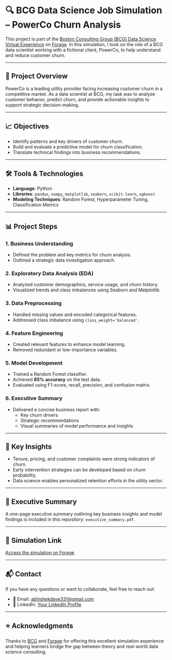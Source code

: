 # 🔍 BCG Data Science Job Simulation – PowerCo Churn Analysis

This project is part of the [Boston Consulting Group (BCG) Data Science Virtual Experience](https://www.theforage.com/simulations/bcg/data-science-ccdz) on [Forage](https://www.theforage.com/). In this simulation, I took on the role of a BCG data scientist working with a fictional client, PowerCo, to help understand and reduce customer churn.

---

## 🧠 Project Overview

PowerCo is a leading utility provider facing increasing customer churn in a competitive market. As a data scientist at BCG, my task was to analyze customer behavior, predict churn, and provide actionable insights to support strategic decision-making.

---

## 📈 Objectives

- Identify patterns and key drivers of customer churn.
- Build and evaluate a predictive model for churn classification.
- Translate technical findings into business recommendations.

---

## 🛠️ Tools & Technologies

- **Language**: Python  
- **Libraries**: `pandas`, `numpy`, `matplotlib`, `seaborn`, `scikit-learn`, `xgboost`
- **Modeling Techniques**: Random Forest, Hyperparameter Tuning, Classification Metrics

---

## 📊 Project Steps

### 1. Business Understanding
- Defined the problem and key metrics for churn analysis.
- Outlined a strategic data investigation approach.

### 2. Exploratory Data Analysis (EDA)
- Analyzed customer demographics, service usage, and churn history.
- Visualized trends and class imbalances using Seaborn and Matplotlib.

### 3. Data Preprocessing
- Handled missing values and encoded categorical features.
- Addressed class imbalance using `class_weight='balanced'`.

### 4. Feature Engineering
- Created relevant features to enhance model learning.
- Removed redundant or low-importance variables.

### 5. Model Development
- Trained a Random Forest classifier.
- Achieved **85% accuracy** on the test data.
- Evaluated using F1-score, recall, precision, and confusion matrix.

### 6. Executive Summary
- Delivered a concise business report with:
  - Key churn drivers
  - Strategic recommendations
  - Visual summaries of model performance and insights

---

## 🧾 Key Insights

- Tenure, pricing, and customer complaints were strong indicators of churn.
- Early intervention strategies can be developed based on churn probability.
- Data science enables personalized retention efforts in the utility sector.

---

## 📄 Executive Summary

A one-page executive summary outlining key business insights and model findings is included in this repository: `executive_summary.pdf`.

---

## 🔗 Simulation Link

[Access the simulation on Forage](https://www.theforage.com/simulations/bcg/data-science-ccdz)

---

## 📬 Contact

If you have any questions or want to collaborate, feel free to reach out:

- 📧 Email: abhishekdave331@gmail.com  
- 💼 LinkedIn: [Your LinkedIn Profile]((https://www.linkedin.com/in/abhishek-dave-/))

---

## ⭐ Acknowledgments

Thanks to [BCG](https://www.bcg.com/) and [Forage](https://www.theforage.com/) for offering this excellent simulation experience and helping learners bridge the gap between theory and real-world data science consulting.


